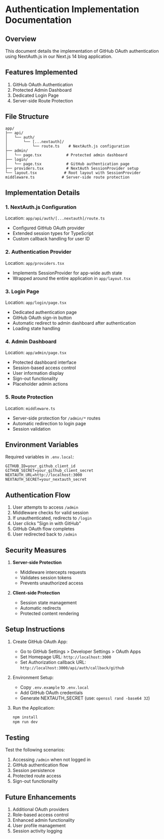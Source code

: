 # Authentication Implementation Documentation

## Overview
This document details the implementation of GitHub OAuth authentication using NextAuth.js in our Next.js 14 blog application.

## Features Implemented
1. GitHub OAuth Authentication
2. Protected Admin Dashboard
3. Dedicated Login Page
4. Server-side Route Protection

## File Structure
```
app/
├── api/
│   └── auth/
│       └── [...nextauth]/
│           └── route.ts    # NextAuth.js configuration
├── admin/
│   └── page.tsx           # Protected admin dashboard
├── login/
│   └── page.tsx           # GitHub authentication page
├── providers.tsx          # NextAuth SessionProvider setup
└── layout.tsx            # Root layout with SessionProvider
middleware.ts            # Server-side route protection
```

## Implementation Details

### 1. NextAuth.js Configuration
Location: `app/api/auth/[...nextauth]/route.ts`
- Configured GitHub OAuth provider
- Extended session types for TypeScript
- Custom callback handling for user ID

### 2. Authentication Provider
Location: `app/providers.tsx`
- Implements SessionProvider for app-wide auth state
- Wrapped around the entire application in `app/layout.tsx`

### 3. Login Page
Location: `app/login/page.tsx`
- Dedicated authentication page
- GitHub OAuth sign-in button
- Automatic redirect to admin dashboard after authentication
- Loading state handling

### 4. Admin Dashboard
Location: `app/admin/page.tsx`
- Protected dashboard interface
- Session-based access control
- User information display
- Sign-out functionality
- Placeholder admin actions

### 5. Route Protection
Location: `middleware.ts`
- Server-side protection for `/admin/*` routes
- Automatic redirection to login page
- Session validation

## Environment Variables
Required variables in `.env.local`:
```
GITHUB_ID=your_github_client_id
GITHUB_SECRET=your_github_client_secret
NEXTAUTH_URL=http://localhost:3000
NEXTAUTH_SECRET=your_nextauth_secret
```

## Authentication Flow
1. User attempts to access `/admin`
2. Middleware checks for valid session
3. If unauthenticated, redirects to `/login`
4. User clicks "Sign in with GitHub"
5. GitHub OAuth flow completes
6. User redirected back to `/admin`

## Security Measures
1. **Server-side Protection**
   - Middleware intercepts requests
   - Validates session tokens
   - Prevents unauthorized access

2. **Client-side Protection**
   - Session state management
   - Automatic redirects
   - Protected content rendering

## Setup Instructions

1. Create GitHub OAuth App:
   - Go to GitHub Settings > Developer Settings > OAuth Apps
   - Set Homepage URL: `http://localhost:3000`
   - Set Authorization callback URL: `http://localhost:3000/api/auth/callback/github`

2. Environment Setup:
   - Copy `.env.example` to `.env.local`
   - Add GitHub OAuth credentials
   - Generate NEXTAUTH_SECRET (use: `openssl rand -base64 32`)

3. Run the Application:
   ```bash
   npm install
   npm run dev
   ```

## Testing
Test the following scenarios:
1. Accessing `/admin` when not logged in
2. GitHub authentication flow
3. Session persistence
4. Protected route access
5. Sign-out functionality

## Future Enhancements
1. Additional OAuth providers
2. Role-based access control
3. Enhanced admin functionality
4. User profile management
5. Session activity logging
